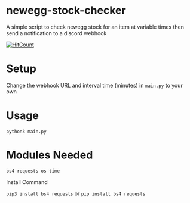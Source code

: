 # newegg-stock-checker

A simple script to check newegg stock for an item at variable times then send a notification to a discord webhook

[![HitCount](http://hits.dwyl.com/Lehoooo/Lehoooo/newegg-stock-checker.svg)](http://hits.dwyl.com/Lehoooo/Lehoooo/newegg-stock-checker)

# Setup

Change the webhook URL and interval time (minutes) in ``` main.py ``` to your own

# Usage

``` python3 main.py ```

# Modules Needed

``` bs4 requests os time ```

Install Command

``` pip3 install bs4 requests ```
or
``` pip install bs4 requests ```
